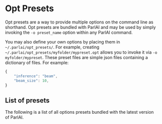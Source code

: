 # Opt Presets

Opt presets are a way to provide multiple options on the command line as
shorthand. Opt presets are bundled with ParlAI and may be used by simply
invoking the `-o preset_name` option within any ParlAI command.

You may also define your own options by placing them in `~/.parlai/opt_presets/`.
For example, creating `~/.parlai/opt_presets/myfolder/mypreset.opt` allows you to
invoke it via `-o myfolder/mypreset`. These preset files are simple json files
containing a dictionary of files. For example:

```js
{
    "inference": "beam",
    "beam_size": 10,
}
```

## List of presets

The following is a list of all options presets bundled with the latest version
of ParlAI.

```{include} opt_presets_list.inc
```
